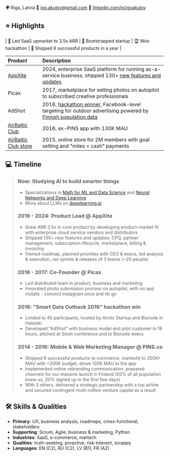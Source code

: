 🌍 Riga, Latvia 📧 igo.akulov@gmail.com 🔗 [linkedin.com/in/igoakulov](https://www.linkedin.com/in/igoakulov/)

## ⭐ Highlights

| 🚀 Led SaaS upmarket to 3.5x ARR | 🐣 Bootstrapped startup | 🏆 Won hackathon | 🚢 Shipped 6 successful products in a year |

| Product | Description |
|:--------|:------------|
| [AppXite](https://www.appxite.com/) | 2024, enterprise SaaS platform for running as-a-service business, shipped 130+ [new features and updates](https://support.appxite.com/hc/en-us/sections/360003529760-Product-Releases) |
| Picax | 2017, marketplace for selling photos on autopilot to subscribed creative professionals |
| AdShot | 2016, [hackathon winner](https://x.com/DunBradstreetEu/status/790131994076254208), Facebook-level targeting for outdoor advertising powered by [Finnish population data](https://news.cision.com/arcticstartup/r/previously-sealed-off-data-about-finland-released-by-bisnode-in-a-smart-data-outhack,c2078400) |
| [AirBaltic Club](https://apps.apple.com/lv/app/airbaltic/id1144087109) | 2016, ex-PINS app with 130K MAU |
| [AirBaltic Club store](https://spend.airbalticclub.com/) | 2015, online store for 2M members with goal setting and "miles + cash" payments |

## 💻 Timeline

>### Now: Studying AI to build smarter things
>* Specializations in [Math for ML and Data Science](https://www.coursera.org/specializations/mathematics-for-machine-learning-and-data-science) and [Neural Networks and Deep Learning](https://www.coursera.org/learn/neural-networks-deep-learning)
>* More about LLMs on [deeplearning.ai](https://www.deeplearning.ai/)
>
>### 2019 - 2024: Product Lead @ AppXite
>* Grew ARR 3.5x in core product by developing product-market fit with enterprise cloud service vendors and distributors
>* Shipped 130+ new features and updates: CPQ, partner management, subscription lifecycle, marketplace, billing & invoicing
>* Owned roadmap, planned priorities with CEO & execs, led analysis & execution, ran sprints & releases of 3 teams (~20 people)
>
>### 2016 - 2017: Co-Founder @ Picax
>* Led distributed team in product, business and marketing
>* Innovated photo submission process on autopilot, with no app installs - connect Instagram once and let go
>
>### 2016: "Smart Data Outhack 2016" hackathon win
>* Limited to 45 participants, hosted by Arctic Startup and Bisnode in Helsinki
>* Developed "AdShot" with business model and pilot customer in 18 hours, pitched at Slush conference and to Bisnode execs
>
>### 2014 - 2016: Mobile & Web Marketing Manager @ PINS.co
>* Shipped 6 successful products (e-commerce, martech) to 200K+ MAU with <200K budget, drove 130K MAU to the app
>* Implemented online rebranding communication, prepared channels for our massive launch in Finland (50% of all population knew us, 20% signed up in the first few days)
>* With 3 others, delivered a strategic partnership with a top airline and secured contingent multi-million venture capital as a result

## 🛠️ Skills & Qualities
* **Primary**: UX, business analysis, roadmaps, cross-functional, stakeholders
* **Supporting**: Scrum, Agile, business & marketing, Python
* **Industries**: SaaS, e-commerce, martech
* **Qualities**: truth-seeking, proactive, risk-tolerant, scrappy
* **Languages**: EN (C2), RU (C2), LV (B1), FR (A2)